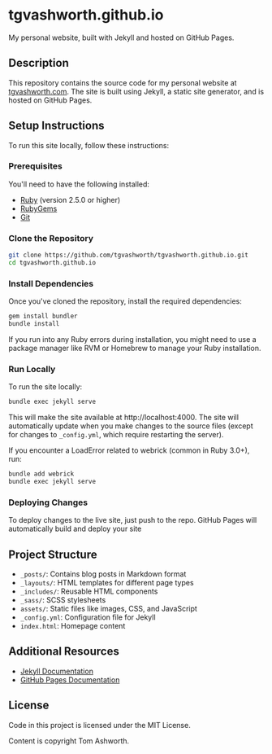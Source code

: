 # tgvashworth.github.io

My personal website, built with Jekyll and hosted on GitHub Pages.

## Description

This repository contains the source code for my personal website at [tgvashworth.com](https://tgvashworth.com). The site is built using Jekyll, a static site generator, and is hosted on GitHub Pages.

## Setup Instructions

To run this site locally, follow these instructions:

### Prerequisites

You'll need to have the following installed:

- [Ruby](https://www.ruby-lang.org/en/downloads/) (version 2.5.0 or higher)
- [RubyGems](https://rubygems.org/pages/download)
- [Git](https://git-scm.com/downloads)

### Clone the Repository

```bash
git clone https://github.com/tgvashworth/tgvashworth.github.io.git
cd tgvashworth.github.io
```

### Install Dependencies

Once you've cloned the repository, install the required dependencies:

```bash
gem install bundler
bundle install
```

If you run into any Ruby errors during installation, you might need to use a package manager like RVM or Homebrew to manage your Ruby installation.

### Run Locally

To run the site locally:

```bash
bundle exec jekyll serve
```

This will make the site available at http://localhost:4000. The site will automatically update when you make changes to the source files (except for changes to `_config.yml`, which require restarting the server).

If you encounter a LoadError related to webrick (common in Ruby 3.0+), run:

```bash
bundle add webrick
bundle exec jekyll serve
```

### Deploying Changes

To deploy changes to the live site, just push to the repo. GitHub Pages will automatically build and deploy your site

## Project Structure

- `_posts/`: Contains blog posts in Markdown format
- `_layouts/`: HTML templates for different page types
- `_includes/`: Reusable HTML components
- `_sass/`: SCSS stylesheets
- `assets/`: Static files like images, CSS, and JavaScript
- `_config.yml`: Configuration file for Jekyll
- `index.html`: Homepage content

## Additional Resources

- [Jekyll Documentation](https://jekyllrb.com/docs/)
- [GitHub Pages Documentation](https://docs.github.com/en/pages)

## License

Code in this project is licensed under the MIT License.

Content is copyright Tom Ashworth.
